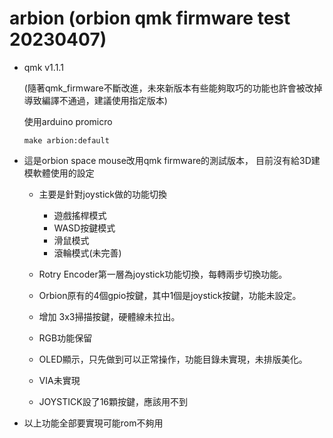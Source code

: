 # arbion (orbion qmk firmware test 20230407) 
* qmk v1.1.1

  (隨著qmk_firmware不斷改進，未來新版本有些能夠取巧的功能也許會被改掉導致編譯不通過，建議使用指定版本)

  使用arduino promicro

  ```
  make arbion:default
  ```

* 這是orbion space mouse改用qmk firmware的測試版本，
  目前沒有給3D建模軟體使用的設定
  
  * 主要是針對joystick做的功能切換
    * 遊戲搖桿模式
    * WASD按鍵模式
    * 滑鼠模式
    * 滾輪模式(未完善)
  
  * Rotry Encoder第一層為joystick功能切換，每轉兩步切換功能。
  
  * Orbion原有的4個gpio按鍵，其中1個是joystick按鍵，功能未設定。
  
  * 增加 3x3掃描按鍵，硬體線未拉出。

  * RGB功能保留
  
  * OLED顯示，只先做到可以正常操作，功能目錄未實現，未排版美化。
  
  * VIA未實現
  
  * JOYSTICK設了16顆按鍵，應該用不到
  
  

* 以上功能全部要實現可能rom不夠用
